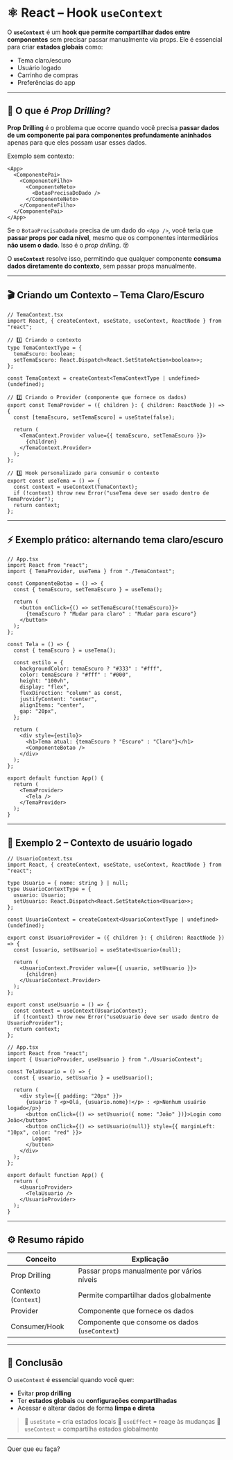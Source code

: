
# ⚛️ React – Hook `useContext`

O **`useContext`** é um **hook que permite compartilhar dados entre componentes** sem precisar passar manualmente via props.
Ele é essencial para criar **estados globais** como:

* Tema claro/escuro
* Usuário logado
* Carrinho de compras
* Preferências do app

---

## 🧩 O que é *Prop Drilling*?

**Prop Drilling** é o problema que ocorre quando você precisa **passar dados de um componente pai para componentes profundamente aninhados** apenas para que eles possam usar esses dados.

Exemplo sem contexto:

```tsx
<App>
  <ComponentePai>
    <ComponenteFilho>
      <ComponenteNeto>
        <BotaoPrecisaDoDado />
      </ComponenteNeto>
    </ComponenteFilho>
  </ComponentePai>
</App>
```

Se o `BotaoPrecisaDoDado` precisa de um dado do `<App />`, você teria que **passar props por cada nível**, mesmo que os componentes intermediários **não usem o dado**. Isso é o *prop drilling*. 😵

O **`useContext`** resolve isso, permitindo que qualquer componente **consuma dados diretamente do contexto**, sem passar props manualmente.

---

## 🎬 Criando um Contexto – Tema Claro/Escuro

```tsx
// TemaContext.tsx
import React, { createContext, useState, useContext, ReactNode } from "react";

// 1️⃣ Criando o contexto
type TemaContextType = {
  temaEscuro: boolean;
  setTemaEscuro: React.Dispatch<React.SetStateAction<boolean>>;
};

const TemaContext = createContext<TemaContextType | undefined>(undefined);

// 2️⃣ Criando o Provider (componente que fornece os dados)
export const TemaProvider = ({ children }: { children: ReactNode }) => {
  const [temaEscuro, setTemaEscuro] = useState(false);

  return (
    <TemaContext.Provider value={{ temaEscuro, setTemaEscuro }}>
      {children}
    </TemaContext.Provider>
  );
};

// 3️⃣ Hook personalizado para consumir o contexto
export const useTema = () => {
  const context = useContext(TemaContext);
  if (!context) throw new Error("useTema deve ser usado dentro de TemaProvider");
  return context;
};
```

---

## ⚡ Exemplo prático: alternando tema claro/escuro

```tsx
// App.tsx
import React from "react";
import { TemaProvider, useTema } from "./TemaContext";

const ComponenteBotao = () => {
  const { temaEscuro, setTemaEscuro } = useTema();

  return (
    <button onClick={() => setTemaEscuro(!temaEscuro)}>
      {temaEscuro ? "Mudar para claro" : "Mudar para escuro"}
    </button>
  );
};

const Tela = () => {
  const { temaEscuro } = useTema();

  const estilo = {
    backgroundColor: temaEscuro ? "#333" : "#fff",
    color: temaEscuro ? "#fff" : "#000",
    height: "100vh",
    display: "flex",
    flexDirection: "column" as const,
    justifyContent: "center",
    alignItems: "center",
    gap: "20px",
  };

  return (
    <div style={estilo}>
      <h1>Tema atual: {temaEscuro ? "Escuro" : "Claro"}</h1>
      <ComponenteBotao />
    </div>
  );
};

export default function App() {
  return (
    <TemaProvider>
      <Tela />
    </TemaProvider>
  );
}
```

---

## 🔄 Exemplo 2 – Contexto de usuário logado

```tsx
// UsuarioContext.tsx
import React, { createContext, useState, useContext, ReactNode } from "react";

type Usuario = { nome: string } | null;
type UsuarioContextType = {
  usuario: Usuario;
  setUsuario: React.Dispatch<React.SetStateAction<Usuario>>;
};

const UsuarioContext = createContext<UsuarioContextType | undefined>(undefined);

export const UsuarioProvider = ({ children }: { children: ReactNode }) => {
  const [usuario, setUsuario] = useState<Usuario>(null);

  return (
    <UsuarioContext.Provider value={{ usuario, setUsuario }}>
      {children}
    </UsuarioContext.Provider>
  );
};

export const useUsuario = () => {
  const context = useContext(UsuarioContext);
  if (!context) throw new Error("useUsuario deve ser usado dentro de UsuarioProvider");
  return context;
};
```

```tsx
// App.tsx
import React from "react";
import { UsuarioProvider, useUsuario } from "./UsuarioContext";

const TelaUsuario = () => {
  const { usuario, setUsuario } = useUsuario();

  return (
    <div style={{ padding: "20px" }}>
      {usuario ? <p>Olá, {usuario.nome}!</p> : <p>Nenhum usuário logado</p>}
      <button onClick={() => setUsuario({ nome: "João" })}>Login como João</button>
      <button onClick={() => setUsuario(null)} style={{ marginLeft: "10px", color: "red" }}>
        Logout
      </button>
    </div>
  );
};

export default function App() {
  return (
    <UsuarioProvider>
      <TelaUsuario />
    </UsuarioProvider>
  );
}
```

---

## ⚙️ Resumo rápido

| Conceito             | Explicação                                     |
| -------------------- | ---------------------------------------------- |
| Prop Drilling        | Passar props manualmente por vários níveis     |
| Contexto (`Context`) | Permite compartilhar dados globalmente         |
| Provider             | Componente que fornece os dados                |
| Consumer/Hook        | Componente que consome os dados (`useContext`) |

---

## 🧭 Conclusão

O `useContext` é essencial quando você quer:

* Evitar **prop drilling**
* Ter **estados globais** ou **configurações compartilhadas**
* Acessar e alterar dados de forma **limpa e direta**

> 🔹 `useState` = cria estados locais
> 🔹 `useEffect` = reage às mudanças
> 🔹 `useContext` = compartilha estados globalmente

---


Quer que eu faça?

